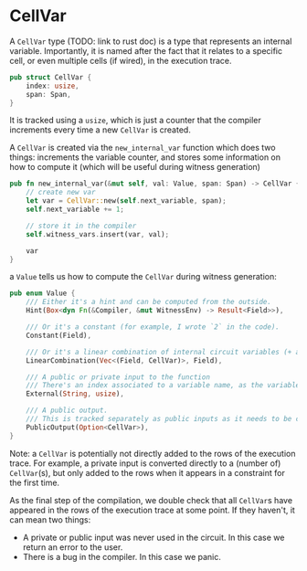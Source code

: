 # CellVar

A `CellVar` type (TODO: link to rust doc) is a type that represents an internal variable. Importantly, it is named after the fact that it relates to a specific cell, or even multiple cells (if wired), in the execution trace.

```rust
pub struct CellVar {
    index: usize,
    span: Span,
}
```

It is tracked using a `usize`, which is just a counter that the compiler increments every time a new `CellVar` is created.

A `CellVar` is created via the `new_internal_var` function which does two things: increments the variable counter, and stores some information on how to compute it (which will be useful during witness generation)

```rust
pub fn new_internal_var(&mut self, val: Value, span: Span) -> CellVar {
    // create new var
    let var = CellVar::new(self.next_variable, span);
    self.next_variable += 1;

    // store it in the compiler
    self.witness_vars.insert(var, val);

    var
}
```

a `Value` tells us how to compute the `CellVar` during witness generation:

```rust
pub enum Value {
    /// Either it's a hint and can be computed from the outside.
    Hint(Box<dyn Fn(&Compiler, &mut WitnessEnv) -> Result<Field>>),

    /// Or it's a constant (for example, I wrote `2` in the code).
    Constant(Field),

    /// Or it's a linear combination of internal circuit variables (+ a constant).
    LinearCombination(Vec<(Field, CellVar)>, Field),

    /// A public or private input to the function
    /// There's an index associated to a variable name, as the variable could be composed of several field elements.
    External(String, usize),

    /// A public output.
    /// This is tracked separately as public inputs as it needs to be computed later.
    PublicOutput(Option<CellVar>),
}
```

Note: a `CellVar` is potentially not directly added to the rows of the execution trace. 
For example, a private input is converted directly to a (number of) `CellVar`(s), 
but only added to the rows when it appears in a constraint for the first time.

As the final step of the compilation, we double check that all `CellVar`s have appeared in the rows of the execution trace at some point. If they haven't, it can mean two things:

* A private or public input was never used in the circuit. In this case we return an error to the user.
* There is a bug in the compiler. In this case we panic.
